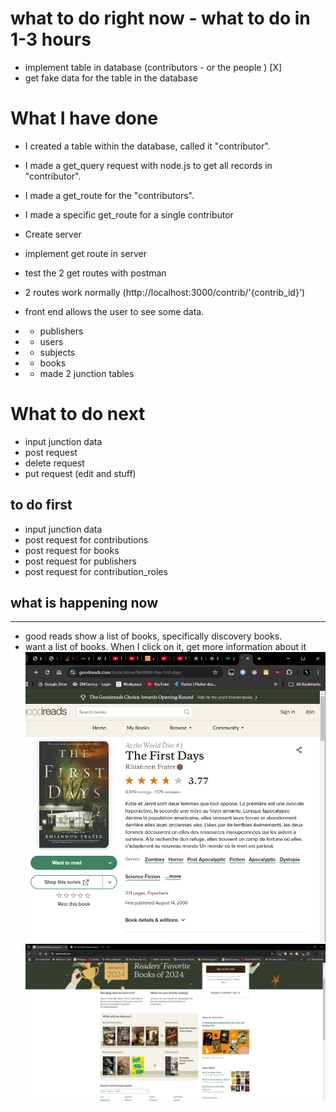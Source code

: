 # what to do right now - what to do in 1-3 hours

- implement table in database (contributors - or the people ) [X]
- get fake data for the table in the database 


# What I have done
- I created a table within the database, called it "contributor".
- I made a get_query request with node.js to get all records in "contributor".
- I made a get_route for the "contributors".
- I made a specific get_route for a single contributor

- Create server
- implement get route in server
- test the 2 get routes with postman
- 2 routes work normally (http://localhost:3000/contrib/'{contrib_id}')

- front end allows the user to see some data.
- - publishers
- - users
- - subjects
- - books

- - made 2 junction tables

# What to do next

- input junction data
- post request
- delete request
- put request (edit and stuff)


## to do first
- input junction data
- post request for contributions
- post request for books
- post request for publishers
- post request for contribution_roles


## what is happening now

----
- good reads show a list of books, specifically discovery books.
- want a list of books. When I click on it, get more information about it
![alt text](image-1.png)
![alt text](image.png)